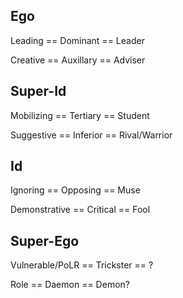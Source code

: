 ## Ego

Leading == Dominant == Leader

Creative == Auxillary == Adviser

## Super-Id

Mobilizing == Tertiary == Student

Suggestive == Inferior == Rival/Warrior

## Id

Ignoring == Opposing == Muse

Demonstrative == Critical == Fool

## Super-Ego

Vulnerable/PoLR == Trickster == ?

Role == Daemon == Demon?
